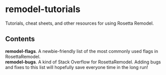 # remodel-tutorials
Tutorials, cheat sheets, and other resources for using Rosetta Remodel.

## Contents
**remodel-flags**. A newbie-friendly list of the most commonly used flags in RosettaRemodel.    
**remodel-bugs**. A kind of Stack Overflow for RosettaRemodel. Adding bugs and fixes to this list will hopefully save everyone time in the long run!   
